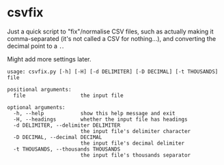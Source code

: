 # csvfix

Just a quick script to "fix"/normalise CSV files, such as actually making it
comma-separated (it's not called a CSV for nothing...), and converting the
decimal point to a `.`.

Might add more settings later.

```
usage: csvfix.py [-h] [-H] [-d DELIMITER] [-D DECIMAL] [-t THOUSANDS] file

positional arguments:
  file                  the input file

optional arguments:
  -h, --help            show this help message and exit
  -H, --headings        whether the input file has headings
  -d DELIMITER, --delimiter DELIMITER
                        the input file's delimiter character
  -D DECIMAL, --decimal DECIMAL
                        the input file's decimal delimiter
  -t THOUSANDS, --thousands THOUSANDS
                        the input file's thousands separator
```
